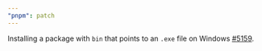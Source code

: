 ```yaml
---
"pnpm": patch
---
```


Installing a package with `bin` that points to an `.exe` file on Windows [#5159](https://github.com/pnpm/pnpm/issues/5159).
